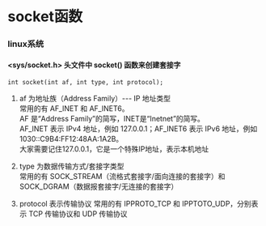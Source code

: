 # socket函数
### linux系统
#### <sys/socket.h> 头文件中 socket() 函数来创建套接字       
`int socket(int af, int type, int protocol);`       

1) af 为地址族（Address Family）--- IP 地址类型        
常用的有 AF_INET 和 AF_INET6。            
AF 是“Address Family”的简写，INET是“Inetnet”的简写。          
AF_INET 表示 IPv4 地址，例如 127.0.0.1；AF_INET6 表示 IPv6 地址，例如 1030::C9B4:FF12:48AA:1A2B。         
大家需要记住127.0.0.1，它是一个特殊IP地址，表示本机地址       

2) type 为数据传输方式/套接字类型         
常用的有 SOCK_STREAM（流格式套接字/面向连接的套接字）和 SOCK_DGRAM（数据报套接字/无连接的套接字）         

3) protocol 表示传输协议
常用的有 IPPROTO_TCP 和 IPPTOTO_UDP，分别表示 TCP 传输协议和 UDP 传输协议        
